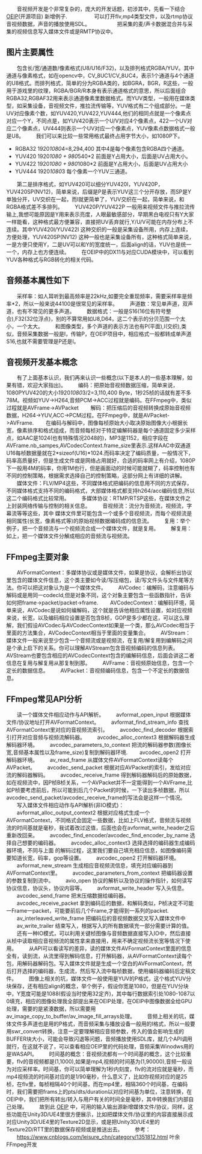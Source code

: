 　　音视频开发是个非常复杂的，庞大的开发话题，初涉其中，先看一下结合 <a class="Link ztext-link" href="https://www.cnblogs.com/zhouxin/p/12568967.html" target="_blank" data-offset-key="220tt-1-0" data-editable="true">OEIP</a>(开源项目) 新增例子.
　　<img src="https://img2020.cnblogs.com/blog/81011/202004/81011-20200407083306359-1490700943.png" alt="">
&nbsp;&nbsp;　　可以打开flv,mp4类型文件，以及rtmp协议音视频数据，声音的播放使用SDL。
　　<img src="https://img2020.cnblogs.com/blog/81011/202004/81011-20200407083338497-962385166.png" alt="">
&nbsp;&nbsp;　　把采集的麦/声卡数据混合并与采集的视频信息写入媒体文件或是RMTP协议中。
## 图片主要属性
　　包含长/宽/通道数/像素格式(U8/U16/F32)，以及排列格式RGBA/YUV。其中通道与像素格式，如在opencv中，CV_8UC1/CV_8UC4，表示1个通道与4个通道的U8格式。而排列格式，简单的分为RGBA类的，如BGRA，BGR，R这些，一般用于游戏里的纹理，RGBA/BGR/R本身有表示通道格式的意思，所以后面组合RGBA32,RGBAF32用来表示通道像素里数据格式。而YUV类型，一般用在媒体类型，如采集设备，音视频文件，推拉流传输等，YUV格式有二个组成部分。一是UV对应像素个数，如YUV420,YUV422,YUV444,他们的相同点就是一个像素点对应一个Y，不同点是，如YUV420表示一个U/V对应4个像素点，422一个UV对应二个像素点，UV444则表示一个UV对应一个像素点，YUV像素点数据格式一般是U8。
　　我们可以来比较一些常用格式最终占用字节大小，如1080P下。

- RGBA32 1920*1080*4=8,294,400‬ 其中4是每个像素包含RGBA四个通道。
- YUV420 1920*1080 + 980*540*2 前面是Y占用大小，后面是UV占用大小。
- YUV422 1920*1080 + 980*1080*2 前面是Y占用大小，后面是UV占用大小
- YUV444 1920*1080*3 每个像素一个YUV三通道。

　　第二是排序格式，如YUV420可以细分YUV420I，YUV420P，YUV420SP(NV12)，简单来说，后缀是P是表示YUV这三个分开存放，而SP是Y单独分开，UV交织在一起，而I就更简单了，YUV交织在一起，简单来说，和RGBA格式差不多排列。
　　YUV420P/YUV422P 一般用来视频文件与推拉流传输上,我想可能原因是Y用来表示亮度，人眼最敏感部分，早期黑白电视只有Y大家一样能看，这种格式最方便兼容，直接把UV丢弃就行,Y/U/V可能在内存分布上不连续。其中YUV420I/YUV422I 这种交织的一般是采集设备所用，内存上连续，方便处理，YUV420SP(NV12) 这种一般也是采集设备所有，这种格式简单来说，一是方便只使用Y，二是UV可以和Y的宽度统一，后面align的话，YUV也是统一一个，内存上也方便连续。
　　在OEIP中的DX11与对应CUDA模块中，可以看到YUV各种格式与RGB转化的相关代码。
## 音频基本属性如下
　　采样率：如人耳听到最高频率是22kHz,如要完全重现频率，需要采样率是频率*2，所以一般来说44100是很常见的采样率。
　　声道数：常见单声道，双声道，也有不常见的更多声道。
　　数据格式：一般是S16(16位有符号整合),F32(32位浮点)，别的不算常用如U8,D64，这二个表示的分贝范围一个太小，一个太大。
　　和图像类型，多个声道的表示方法也有P(平面),I(交织),类似，音频采集数据一般是I，传输P，在OEIP项目中，相应格式一般都转成单声道S16,也就不需要管理是P还是I。
## 音视频开发基本概念
　　有了上面基本认识，我们再来认识一些概念(以下是本人的一些基本理解，如果有错，欢迎大家指出)。
　　编码：把原始音视频数据压缩，简单来说，1080PYUV420的大小1920*1080*3/2=3,110,400 Byte，1秒25桢的话就有差不多78M。视频如YUV->H264,音频PCM->ACC过程就是编码。在FFmpeg中，类似过程就是AVFrame->AVPacket
　　解码：把压缩后的音视频转换成原始音视频数据，H264->YUV,ACC->PCM过程。在FFmpeg中，就是AVPacket->AVFrame.
　　在编码与解码中，图像每桢原始大小取决原始图像大小根据长宽，像素排序和格式组成，而音频每桢对于特定编解码器是每个通道固定多少采样点，如AAC是1024(也有特殊情况2048的)，MP3是1152，相应字段在AVFrame.nb_sampes,AVCodecContext.frame_size里表示.这样AAC中双通道 U16每桢数据量就在2*sizeof(U16)*1024.而码率决定了编码质量，一般情况下，码率高质量好，但是生成文件或是网络占用就好，合适的码率网上有介绍，1080P下一般用4M的码率，你用1M也行，但是画面动的时候可能就糊了，码率控制也有不同的控制策略，根据需求选择自己的控制策略，这部分网上有详细的讲解。
　　媒体文件：FLV/MP4这些，不同媒体格式把编码的信息用不同的方式保存，不同媒体格式支持不同的编码格式，大部媒体格式都支持h264/acc编码信息,所以这二个编码格式比较常用。
　　多媒体协议：RTMP/RTSP这些，在媒体文件之上封装网络传输与控制的相关信息。
　　音视频流：流分为音频流，视频流，字幕流等等这些，其中 媒体文件里可能包含一个或多个音视频流，而每个视频流是相同属性(长宽，像素格式等)的原始视频数据编码成的信息流。
　　复用：举个例子，把一个音频流与一个视频流合成一个媒体文件，就是复用。
　　解复用：如上，把一个媒体文件分解成相应的音频流与视频流。
## FFmpeg主要对象
　　AVFormatContext：多媒体协议或是媒体文件，如果是协议，会解析出协议里包含的媒体文件信息，这个类主要如今读/写压缩包，读/写文件头与文件尾等方法。你可以把这对象认为是一个媒体文件。
　　AVCodec：编解码，注意编码与解码或是用同一codecId,但是对象不同，这个对象主要包含一些函数指针，告诉如何把frame->packet/packet->frame.
　　AVCodecContext：编解码环境，简单来说，AVCodec是说如何编解码，这个就是告诉他相应属性设置，如对应视频来说，长宽，以及编码相应设置是否包含B桢，GOP是多少都在这，可以这么理解，我们假设AVCodec与AVCodecContext如果是一个类，那么AVCodec相当于里面的方法集合，AVCodecContext相当于里面的变量集合。
　　AVStream：媒体文件一般来说至少包含一个音频流或是视频流，在复用/解复用到编解码之间是个承上启下的关系。你可以理解AVStream包含音视频编码的信息列表。AVStream也要包含相应的AVCodecContext包含的编解码信息，后面会讲这二者信息在复用与解复用从那复制到那。
　　AVFrame：音视频原始信息，包含一个定长的数据信息。
　　AVPacket：音视频编码信息，包含一个不定长的数据信息。
## FFmpeg常见API分析
　　读一个媒体文件相应动作与API解析。
　　avformat_open_input 根据媒体文件/协议地址打开AVFormatContext。
　　avformat_find_stream_info 查找AVFormatContext里对应的音视频流索引。
　　avcodec_find_decoder 根据索引打开对应音频与视频流解码器。
　　avcodec_alloc_context3 根据解码器生成解码器环境。
　　avcodec_parameters_to_context 把流的解码器参数(图像长宽,音频基本属性以及frame_size)复制到解码器环境.
　　avcodec_open2 打开解码器环境。
　　av_read_frame 从媒体文件AVFormatContext读每个AVPacket。
　　avcodec_send_packet 根据对应AVPacket的索引，发给对应流的解码器解码。
　　avcodec_receive_frame 得到解码器解码后的原始数据，如在视频流中，因P桢B桢关系，一个AVPacket并不一定能得到一个AVFrame,比如P桢要考虑前后，所以可能到后几个Packet的时候，一下读出多桢数据，所以avcodec_send_packet/avcodec_receive_frame的写法会是这样一个情况。
　　写入媒体文件相应动作与API解析(非IO模式)：
　　avformat_alloc_output_context2 根据对应格式生成一个AVFormatContext，不同格式会固定一些数据，比如上FLV格式，音频流与视频流的时间基就是毫秒，我试着改过这值，后面也会在avformat_write_header之后重新改回来。
　　avcodec_find_encoder/avcodec_find_encoder_by_name 选择自己想要的编码器。
　　avcodec_alloc_context3 选择选择的编码器生成编码器环境，不同与上面 的解码过程，这里我们要自己填充相应信息，如图像编码需要知道长宽，码率，gop等设置。
　　avcodec_open2 打开解码器环境。
　　avformat_new_stream 生成相应音视频流信息，填充对应编码器到AVFormatContext里。
　　avcodec_parameters_from_context 把编码器设置的参数复制到流中。
　　avio_open 协议的解析以及协议的操作指针，如何读写协议信息，协议头，协议内容等。
　　avformat_write_header 写入头信息。
　　avcodec_send_frame 把末压缩数据给编码器。
　　avcodec_receive_packet 拿到编码后的数据，和解码类似，P桢决定不可能一Frame一packet，可能要前后几个Frame,才能得到一系列的packet.
　　av_interleaved_write_frame 把编码后的音视频数据交叉写入媒体文件中
　　av_write_trailer 结束写入，根据写入的所有数据填充一部分需要计算的值。
　　还有一种IO模式，可以利用关键桢图像与音频数据直接写入IO中，然后直接从桢中读取相应音视频流的属性拿来直接用，用来不确定视频流长宽等情况下使用。
　　从API可以看读写的差异，读的媒体文件AVFormatContext里面的信息全有，读到流，从流里得到解码信息，打开解码器，从AVFormatContext读每个包，用解码器解码包。写入媒体文件就是生成一个空白的AVFormatContext，然后打开选择的编码器，生成流，然后写入流中每桢数据，使用编码器编码后定稿文件。
　　图像上相关的坑，媒体文件一般使用是YUV的P格式，这个格式YUV分块保存，还有相应align的概念，举个例子，假设你宽是1080，但是在YUV分块中，Y宽度可能是1088(假设当时使用32定齐)，其中每行数据索引处1080-1087以0填充，相应的图像处理我全部提出来在OEIP处理，在OEIP中图像数据全给GPU处理，需要的是紧湊数据，所以需要用av_image_copy_to_buffer/av_image_fill_arrays处理。
　　音频上相关的坑，媒体文件多声道也是用的P格式，而音频采集与播放设备一般用的I格式，所以一般要用swr_convert转换，注意一定要理解相应音频参数，传入的值会影响生成的BUFFER块大小，可能会导致闪退等问题，音频播放使用SDL库，就几个API调用就行，在这就不说了，可以查看相应OEIP里的代码处理，音频采集Winodws用的是WASAPI。
　　时间基的概念：音视频流都有一个时间基的概念，这个比较重要，flv的音视频都是(1,1000),如果是mp4,视频的时间基为(1,90000),音频一般设为对应采样率。时间基，你可以简单理解为1秒内刻度，flv的流对应就是毫秒，而mp4视频流的时间基对应的是1/90毫秒，什么意义了，比如你视频对应的是25桢，在flv里，每桢相隔40个时间基，而在mp4里，相隔360个时间基，在编码时，我们需要把frams上的pts/dts/duration以对应时间基为单位，注意转换，在OEIP中，我们把所有转出/转入与用户有关的时间全是毫秒，其中转换我们内部自己处理。
　　故到此 <a href="https://www.cnblogs.com/zhouxin/p/12568967.html" target="_blank">OEIP</a> 中，可用的输入输出源新增媒体文件/协议，同样，这些功能在Unity3D/UE4里很方便展示，比如把媒体文件/协议里的内容直接展示成对应Unity3D/UE4里的Texture2D显示，或是把Unity3D/UE4里的Texture2D/RTT里的数据保存视频或是推送出去。
　　参考：<br>　　https://www.cnblogs.com/leisure_chn/category/1351812.html 叶余 FFmpeg开发